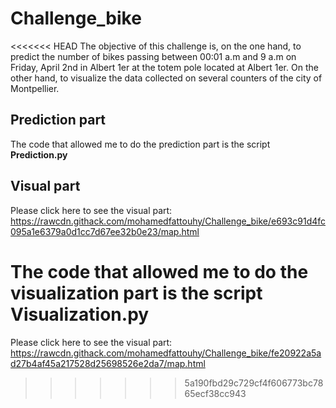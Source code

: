 # Challenge_bike

<<<<<<< HEAD
The objective of this challenge is, on the one hand, to predict the number of bikes passing between 00:01 a.m and 9 a.m on Friday, April 2nd in Albert 1er at the totem pole located at Albert 1er.
On the other hand, to visualize the data collected on several counters of the city of Montpellier.

## Prediction part

The code that allowed me to do the prediction part is the script **Prediction.py**    


## Visual part  

Please click here to see the visual part: https://rawcdn.githack.com/mohamedfattouhy/Challenge_bike/e693c91d4fc095a1e6379a0d1cc7d67ee32b0e23/map.html

The code that allowed me to do the visualization part is the script **Visualization.py**
=======
Please click here to see the visual part: https://rawcdn.githack.com/mohamedfattouhy/Challenge_bike/fe20922a5ad27b4af45a217528d25698526e2da7/map.html

>>>>>>> 5a190fbd29c729cf4f606773bc7865ecf38cc943

